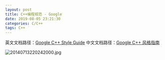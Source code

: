 ```yaml
---
layout: post
title: C++编程规范 - Google
date: 2019-08-05 23:21:30
categories: C/C++
tags: C++
---
```


英文文档路径：[Google C++ Style Guide](http://google.github.io/styleguide/cppguide.html)
中文文档路径：[Google C++ 风格指南](https://zh-google-styleguide.readthedocs.io/en/latest/google-cpp-styleguide/)

![20140713220242000.jpg](https://i.loli.net/2019/08/05/HnUs82kPw4TlSom.png)
